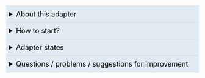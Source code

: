 <!-- Markdown Collapsible Section, see https://gist.github.com/pierrejoubert73/902cc94d79424356a8d20be2b382e1ab -->
<details>
  <summary style="font-size:1.3em; border:1px solid #ddd; background-color:#E0EBF3; color:black; padding:10px 0 10px 5px">About this adapter</summary> <!-- Header -->
  <!-- Markdown Collapsible Section - We must have an empty line below (per link above)  -->

In our home automation we have several **triggers**, e.g.
 * motion sensor in the corridor triggers, 
 * a wall switch is pressed, 
 * a certain time occurs (e.g. 30 minutes after sunset or Mon-Fri at 7:00)

In addition, we often want that additional conditions are (not) met (e.g. 'Today is a holiday', 'living room window is open', brightness is greater than 100 lux, etc.).

So as soon as something triggers and optionally conditions apply or do not apply, target states (i.e. **Target devices**) should be switched.
In addition, a timer should run after a motion sensor is triggered, which (as soon as there is no more motion) switches off the target devices after the set number of seconds.

Smart Control takes care of this and executes everything according to IFTTT.

The goal is to replace many JavaScript and Blockly's and to provide a very user-friendly environment for various scenarios.

</details>
<!-- Markdown Collapsible Section - We must have an empty line below (per link above)  -->

<details>
  <summary style="font-size:1.3em; border:1px solid #ddd; background-color:#E0EBF3; color:black; padding:10px 0 10px 5px">How to start?</summary> <!-- Header -->
  <!-- Markdown Collapsible Section - We must have an empty line below (per link above)  -->

You simply go through the individual options pages (tabs) as follows:

| Tab | What to do |
|--------|------------|
|1. TARGET DEVICES | Here you enter all your target devices to be switched, e.g. lights, radio, etc. |
|2. ADDITIONAL CONDITIONS | *optional*: Here you enter additional conditions that should (not) apply, e.g.: nobody present, holiday today, etc. |
|3. TRIGGERS |Here you enter triggers, e.g. motion sensors, wall switches, etc., as well as any time-dependent triggers (e.g. every day at 8:00 am). |
|4 ZONES |Here you bring everything together by defining all "zones" (e.g. bathroom 1st floor, coffee corner, etc.) and assigning triggers and target devices to be switched, as well as defining further conditions for execution. |
| FURTHER OPTIONS | Here you can set additional adapter options. |

### By clicking on the dark blue highlighted headline you will get more information about the settings, example:

![image](https://github.com/Mic-M/ioBroker.smartcontrol/blob/master/admin/doc-md/img/start_show-explanation.gif?raw=true)



### Note: Drop-down fields in tables

Drop-down fields that offer several selectable values must be clicked "on the side". This is an issue of the ioBroker admin adapter, not of Smart Control. [The issue is reported and addressed](https://github.com/ioBroker/ioBroker.admin/issues/590) in the ioBroker admin adapter, and will come with the next update.

![image](https://github.com/Mic-M/ioBroker.smartcontrol/blob/master/admin/doc-md/img/start_dropdown-ani.gif?raw=true)


<br>Simple remedy: Just click on the blue button to the left of it and you will get a much better selection dialog:

![image](https://github.com/Mic-M/ioBroker.smartcontrol/blob/master/admin/doc-md/img/start_open-dialog.png?raw=true)


</details>
<!-- Markdown Collapsible Section - We must have an empty line below (per link above)  -->

<details>
  <summary style="font-size:1.3em; border:1px solid #ddd; background-color:#E0EBF3; color:black; padding:10px 0 10px 5px">Adapter states</summary> <!-- Header -->
  <!-- Markdown Collapsible Section - We must have an empty line below (per link above)  -->

### smartcontrol.x.info.astroTimes

Here you see all current astro times of your geo-coordinates, which you have set in the ioBroker-Admin-Options (wrench top left).

![image](https://github.com/Mic-M/ioBroker.smartcontrol/blob/master/admin/doc-md/img/start_states-astro.png?raw=true)


### smartcontrol.x.options

Here you can switch on and off individual rows for each options table (state 'active').
<br>In addition you can change the time in seconds (state 'duration') and the brightness threshold (state 'briThreshold') for all motion sensors.

![image](https://github.com/Mic-M/ioBroker.smartcontrol/blob/master/admin/doc-md/img/start_states-options-motion.png?raw=true)


**Please note:** A change of these states causes a restart of the adapter instance so that the changes can take effect.

### smartcontrol.x.targetDevices

For each table row under "1. TARGET DEVICES" the adapter adds linked states here. If you change these states, the original target state is changed accordingly, and vice versa.

![image](https://github.com/Mic-M/ioBroker.smartcontrol/blob/master/admin/doc-md/img/start_states-target-devices.png?raw=true)


### smartcontrol.x.Test

Here you have states purely for testing the adapter. These states do not provide any functions or features and are only used to test the adapter. After the first installation of an instance of this adapter, the adapter options are preset with some of these states. For example, start testing by activating a trigger state, e.g. set 'smartcontrol.0.Test.trigger.Bathroom_motion' to 'true'. Then you check if something is triggered (based on the settings in '4. ZONES' etc.).
<br>The ioBroker Log (ioBroker Admin > Log) provides detailed information. For debugging, please set the log level of the adapter instance to 'debug' to get much more information in the log.

![image](https://github.com/Mic-M/ioBroker.smartcontrol/blob/master/admin/doc-md/img/start_states-test.png?raw=true)

</details>
<!-- Markdown Collapsible Section - We must have an empty line below (per link above)  -->

<details>
  <summary style="font-size:1.3em; border:1px solid #ddd; background-color:#E0EBF3; color:black; padding:10px 0 10px 5px">Questions / problems / suggestions for improvement</summary> <!-- Header -->
  <!-- Markdown Collapsible Section - We must have an empty line below (per link above)  -->

### Questions about usage, etc.

The best way is to ask a question in the ioBroker forum, ideally you reference @Mic so that I, as the developer, get a notification. Current forum thread for this adapter is here: [ioBroker-Forum: Smart Control](https://forum.iobroker.net/topic/36728/). Feel free to write in English or German.

### Error / Bug

First check the ioBroker log for all hints and follow them accordingly. If you are not sure if you have done everything correctly in the adapter settings, see above -> *Questions about usage, etc.*. 
<br>If you really have an error caused by this adapter:
1. go to [GitHub: Smart Control Issues](https://github.com/Mic-M/ioBroker.smartcontrol/issues) and open a new issue. 
2. describe **in detail** the issue and step-by-step what you were doing when/before the bug occurred. Also set the log level of the adapter to "debug", reproduce the error and set the log output in code tags in the issue. ioBroker cuts off log lines, so please go directly to the log file (by clicking on "Download Log"). 
3. add screenshots, if likely helpful for me as developer
4. add the adapter options export, if possibly useful for troubleshooting for me, by clicking on the blue "arrow down" button in the top right corner of the SmartControl adapter options

### Enhancement/feature requests

Open a new Github issue at [GitHub: Smart Control Issues](https://github.com/Mic-M/ioBroker.smartcontrol/issues), in English or German.


</details>
<!-- Markdown Collapsible Section - We must have an empty line below (per link above)  -->


